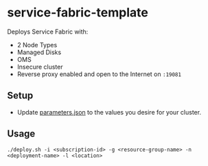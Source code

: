 # service-fabric-template

Deploys Service Fabric with:

* 2 Node Types
* Managed Disks
* OMS 
* Insecure cluster
* Reverse proxy enabled and open to the Internet on `:19081`

## Setup

* Update [parameters.json](https://github.com/jpoon/service-fabric-template/blob/master/parameters.json) to the values you desire for your cluster. 

## Usage

```
./deploy.sh -i <subscription-id> -g <resource-group-name> -n <deployment-name> -l <location>
```


